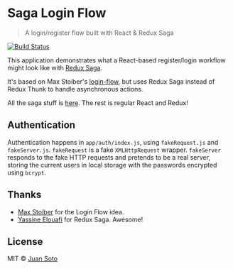 # Saga Login Flow

> A login/register flow built with React & Redux Saga

[![Build Status](https://travis-ci.org/sotojuan/saga-login-flow.svg?branch=master)](https://travis-ci.org/sotojuan/saga-login-flow)

This application demonstrates what a React-based register/login workflow might look like with [Redux Saga](https://github.com/yelouafi/redux-saga).

It's based on Max Stoiber's [login-flow](https://github.com/mxstbr/login-flow), but uses Redux Saga instead of Redux Thunk to handle asynchronous actions.

All the saga stuff is [here](https://github.com/sotojuan/saga-login-flow/blob/master/app/sagas/index.js). The rest is regular React and Redux!

## Authentication

Authentication happens in `app/auth/index.js`, using `fakeRequest.js` and `fakeServer.js`. `fakeRequest` is a fake `XMLHttpRequest` wrapper. `fakeServer` responds to the fake HTTP requests and pretends to be a real server, storing the current users in local storage with the passwords encrypted using `bcrypt`.

## Thanks

* [Max Stoiber](https://twitter.com/mxstbr) for the Login Flow idea.
* [Yassine Elouafi](https://github.com/yelouafi) for Redux Saga. Awesome!

## License

MIT © [Juan Soto](http://juansoto.me)
